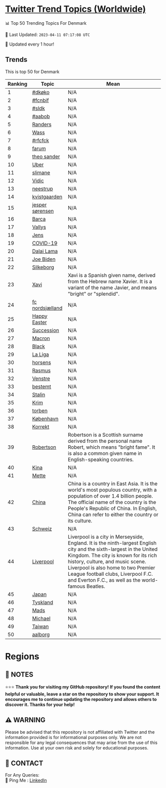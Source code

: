 [Twitter Trend Topics (Worldwide)](https://github.com/ErcinDedeoglu/Twitter-Trend-Topics)
==========


📊 Top 50 Trending Topics For Denmark

📆 Last Updated: `2023-04-11 07:17:08 UTC`

🔧 Updated every 1 hour!


## Trends

This is top 50 for Denmark

| Ranking | Topic | Mean |
| ------- | ------------ | ------------ |
| 1 | [#dkøko](http://twitter.com/search?q=%23dk%c3%b8ko) | N/A |
| 2 | [#fcnbif](http://twitter.com/search?q=%23fcnbif) | N/A |
| 3 | [#sldk](http://twitter.com/search?q=%23sldk) | N/A |
| 4 | [#aabob](http://twitter.com/search?q=%23aabob) | N/A |
| 5 | [Randers](http://twitter.com/search?q=Randers) | N/A |
| 6 | [Wass](http://twitter.com/search?q=Wass) | N/A |
| 7 | [#rfcfck](http://twitter.com/search?q=%23rfcfck) | N/A |
| 8 | [farum](http://twitter.com/search?q=farum) | N/A |
| 9 | [theo sander](http://twitter.com/search?q=theo+sander) | N/A |
| 10 | [Uber](http://twitter.com/search?q=Uber) | N/A |
| 11 | [slimane](http://twitter.com/search?q=slimane) | N/A |
| 12 | [Vidic](http://twitter.com/search?q=Vidic) | N/A |
| 13 | [neestrup](http://twitter.com/search?q=neestrup) | N/A |
| 14 | [kvistgaarden](http://twitter.com/search?q=kvistgaarden) | N/A |
| 15 | [jesper sørensen](http://twitter.com/search?q=jesper+s%c3%b8rensen) | N/A |
| 16 | [Barca](http://twitter.com/search?q=Barca) | N/A |
| 17 | [Vallys](http://twitter.com/search?q=Vallys) | N/A |
| 18 | [Jens](http://twitter.com/search?q=Jens) | N/A |
| 19 | [COVID-19](http://twitter.com/search?q=COVID-19) | N/A |
| 20 | [Dalai Lama](http://twitter.com/search?q=Dalai+Lama) | N/A |
| 21 | [Joe Biden](http://twitter.com/search?q=Joe+Biden) | N/A |
| 22 | [Silkeborg](http://twitter.com/search?q=Silkeborg) | N/A |
| 23 | [Xavi](http://twitter.com/search?q=Xavi) | Xavi is a Spanish given name, derived from the Hebrew name Xavier. It is a variant of the name Javier, and means "bright" or "splendid". |
| 24 | [fc nordsjælland](http://twitter.com/search?q=fc+nordsj%c3%a6lland) | N/A |
| 25 | [Happy Easter](http://twitter.com/search?q=Happy+Easter) | N/A |
| 26 | [Succession](http://twitter.com/search?q=Succession) | N/A |
| 27 | [Macron](http://twitter.com/search?q=Macron) | N/A |
| 28 | [Black](http://twitter.com/search?q=Black) | N/A |
| 29 | [La Liga](http://twitter.com/search?q=La+Liga) | N/A |
| 30 | [horsens](http://twitter.com/search?q=horsens) | N/A |
| 31 | [Rasmus](http://twitter.com/search?q=Rasmus) | N/A |
| 32 | [Venstre](http://twitter.com/search?q=Venstre) | N/A |
| 33 | [bestemt](http://twitter.com/search?q=bestemt) | N/A |
| 34 | [Stalin](http://twitter.com/search?q=Stalin) | N/A |
| 35 | [Krim](http://twitter.com/search?q=Krim) | N/A |
| 36 | [torben](http://twitter.com/search?q=torben) | N/A |
| 37 | [København](http://twitter.com/search?q=K%c3%b8benhavn) | N/A |
| 38 | [Korrekt](http://twitter.com/search?q=Korrekt) | N/A |
| 39 | [Robertson](http://twitter.com/search?q=Robertson) | Robertson is a Scottish surname derived from the personal name Robert, which means "bright fame". It is also a common given name in English-speaking countries. |
| 40 | [Kina](http://twitter.com/search?q=Kina) | N/A |
| 41 | [Mette](http://twitter.com/search?q=Mette) | N/A |
| 42 | [China](http://twitter.com/search?q=China) | China is a country in East Asia. It is the world's most populous country, with a population of over 1.4 billion people. The official name of the country is the People's Republic of China. In English, China can refer to either the country or its culture. |
| 43 | [Schweiz](http://twitter.com/search?q=Schweiz) | N/A |
| 44 | [Liverpool](http://twitter.com/search?q=Liverpool) | Liverpool is a city in Merseyside, England. It is the ninth-largest English city and the sixth-largest in the United Kingdom. The city is known for its rich history, culture, and music scene. Liverpool is also home to two Premier League football clubs, Liverpool F.C. and Everton F.C., as well as the world-famous Beatles. |
| 45 | [Japan](http://twitter.com/search?q=Japan) | N/A |
| 46 | [Tyskland](http://twitter.com/search?q=Tyskland) | N/A |
| 47 | [Mads](http://twitter.com/search?q=Mads) | N/A |
| 48 | [Michael](http://twitter.com/search?q=Michael) | N/A |
| 49 | [Taiwan](http://twitter.com/search?q=Taiwan) | N/A |
| 50 | [aalborg](http://twitter.com/search?q=aalborg) | N/A |



# Regions




## 📝 NOTES

⭐⭐⭐ **Thank you for visiting my GitHub repository! If you found the content helpful or valuable, leave a star on the repository to show your support. It encourages me to continue updating the repository and allows others to discover it. Thanks for your help!**


## ⚠️ WARNING

Please be advised that this repository is not affiliated with Twitter and the information provided is for informational purposes only. We are not responsible for any legal consequences that may arise from the use of this information. Use at your own risk and solely for educational purposes.


## 📨 CONTACT

 For Any Queries:  
            🏓 Ping Me : [LinkedIn](https://www.linkedin.com/in/ercindedeoglu/)
